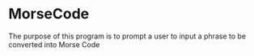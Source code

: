 # MorseCode
The purpose of this program is to prompt a user to input a phrase to be converted into Morse Code
